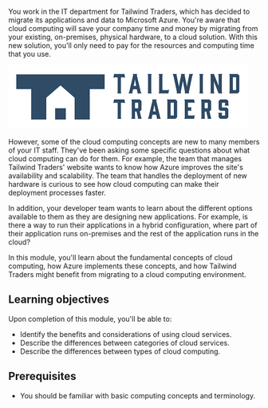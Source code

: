 You work in the IT department for Tailwind Traders, which has decided to migrate its applications and data to Microsoft Azure. You're aware that cloud computing will save your company time and money by migrating from your existing, on-premises, physical hardware, to a cloud solution. With this new solution, you'll only need to pay for the resources and computing time that you use.

![Tailwind Traders company logo.](../../shared/media/tailwind-traders-logo.png)

However, some of the cloud computing concepts are new to many members of your IT staff. They've been asking some specific questions about what cloud computing can do for them. For example, the team that manages Tailwind Traders' website wants to know how Azure improves the site's availability and scalability. The team that handles the deployment of new hardware is curious to see how cloud computing can make their deployment processes faster.

In addition, your developer team wants to learn about the different options available to them as they are designing new applications. For example, is there a way to run their applications in a hybrid configuration, where part of their application runs on-premises and the rest of the application runs in the cloud?

In this module, you'll learn about the fundamental concepts of cloud computing, how Azure implements these concepts, and how Tailwind Traders might benefit from migrating to a cloud computing environment.

## Learning objectives

Upon completion of this module, you'll be able to:

- Identify the benefits and considerations of using cloud services.
- Describe the differences between categories of cloud services.
- Describe the differences between types of cloud computing.

## Prerequisites

- You should be familiar with basic computing concepts and terminology.

